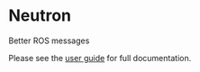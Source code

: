 # Neutron
Better ROS messages

Please see the [user guide](neurton/docs/user_guide.md) for full documentation.
